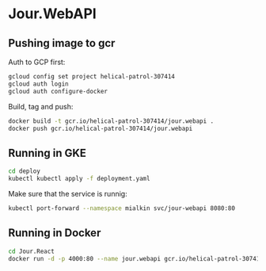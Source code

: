# Jour.WebAPI

## Pushing image to gcr

Auth to GCP first:

```bash
gcloud config set project helical-patrol-307414
gcloud auth login
gcloud auth configure-docker

```

Build, tag and push:

```bash
docker build -t gcr.io/helical-patrol-307414/jour.webapi .
docker push gcr.io/helical-patrol-307414/jour.webapi
```

## Running in GKE

```bash
cd deploy
kubectl kubectl apply -f deployment.yaml
```

Make sure that the service is runnig:

```bash
kubectl port-forward --namespace mialkin svc/jour-webapi 8080:80
```

## Running in Docker

```bash
cd Jour.React
docker run -d -p 4000:80 --name jour.webapi gcr.io/helical-patrol-307414/jour.webapi
```
